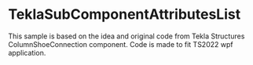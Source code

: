 # TeklaSubComponentAttributesList

This sample is based on the idea and original code from Tekla Structures ColumnShoeConnection component. Code is made to fit TS2022 wpf application.
